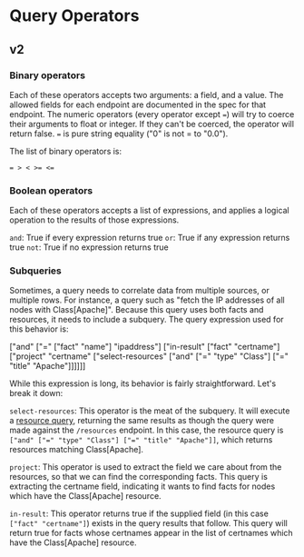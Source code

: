 # Query Operators

## v2

### Binary operators

Each of these operators accepts two arguments: a field, and a value. The
allowed fields for each endpoint are documented in the spec for that endpoint.
The numeric operators (every operator except `=`) will try to coerce their
arguments to float or integer. If they can't be coerced, the operator will
return false. `=` is pure string equality ("0" is not = to "0.0").

The list of binary operators is:

`= > < >= <=`

### Boolean operators

Each of these operators accepts a list of expressions, and applies a logical
operation to the results of those expressions.

`and`: True if every expression returns true
`or`: True if any expression returns true
`not`: True if no expression returns true

### Subqueries

Sometimes, a query needs to correlate data from multiple sources, or multiple
rows. For instance, a query such as "fetch the IP addresses of all nodes with
Class[Apache]". Because this query uses both facts and resources, it needs to
include a subquery. The query expression used for this behavior is:

["and"
  ["=" ["fact" "name"] "ipaddress"]
  ["in-result" ["fact" "certname"]
    ["project" "certname"
      ["select-resources"
        ["and"
          ["=" "type" "Class"]
          ["=" "title" "Apache"]]]]]]

While this expression is long, its behavior is fairly straightforward. Let's break it down:

  `select-resources`: This operator is the meat of the subquery. It will
  execute a [resource query](resources.md), returning the same results as
  though the query were made against the `/resources` endpoint. In this case,
  the resource query is `["and" ["=" "type" "Class"] ["=" "title" "Apache"]]`,
  which returns resources matching Class[Apache].

  `project`: This operator is used to extract the field we care about from the
  resources, so that we can find the corresponding facts. This query is
  extracting the certname field, indicating it wants to find facts for nodes
  which have the Class[Apache] resource.

  `in-result`: This operator returns true if the supplied field (in this case
  `["fact" "certname"]`) exists in the query results that follow. This query
  will return true for facts whose certnames appear in the list of certnames
  which have the Class[Apache] resource.
